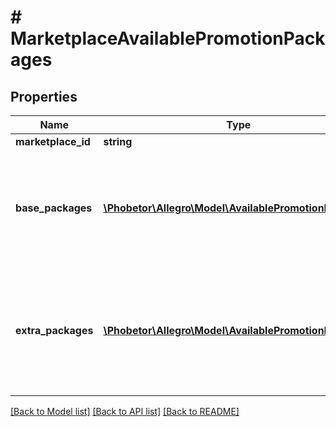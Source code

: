 # # MarketplaceAvailablePromotionPackages

## Properties

Name | Type | Description | Notes
------------ | ------------- | ------------- | -------------
**marketplace_id** | **string** |  | [optional]
**base_packages** | [**\Phobetor\Allegro\Model\AvailablePromotionPackage[]**](AvailablePromotionPackage.md) | Available base promotion packages. Only one base package can be set on an offer. | [optional]
**extra_packages** | [**\Phobetor\Allegro\Model\AvailablePromotionPackage[]**](AvailablePromotionPackage.md) | Available extra promotion packages. Multiple different extra packages can be set on an offer. | [optional]

[[Back to Model list]](../../README.md#models) [[Back to API list]](../../README.md#endpoints) [[Back to README]](../../README.md)
